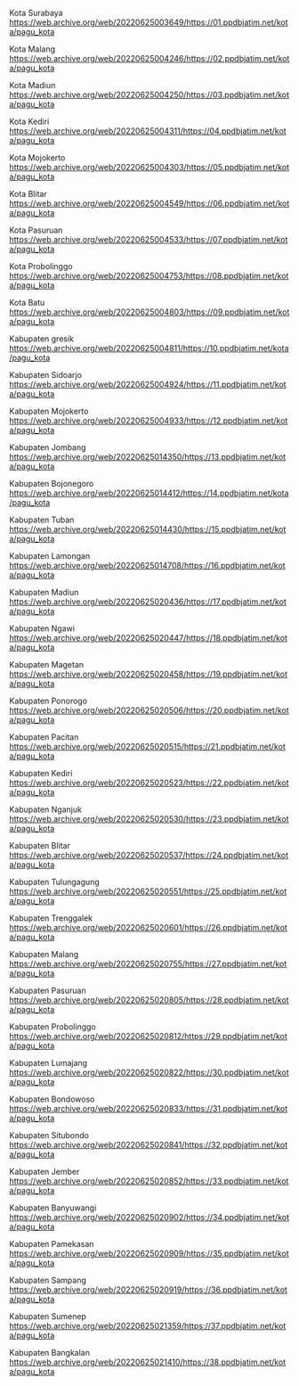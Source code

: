 Kota Surabaya
https://web.archive.org/web/20220625003649/https://01.ppdbjatim.net/kota/pagu_kota

Kota Malang
https://web.archive.org/web/20220625004246/https://02.ppdbjatim.net/kota/pagu_kota

Kota Madiun
https://web.archive.org/web/20220625004250/https://03.ppdbjatim.net/kota/pagu_kota

Kota Kediri
https://web.archive.org/web/20220625004311/https://04.ppdbjatim.net/kota/pagu_kota

Kota Mojokerto
https://web.archive.org/web/20220625004303/https://05.ppdbjatim.net/kota/pagu_kota

Kota Blitar
https://web.archive.org/web/20220625004549/https://06.ppdbjatim.net/kota/pagu_kota

Kota Pasuruan
https://web.archive.org/web/20220625004533/https://07.ppdbjatim.net/kota/pagu_kota

Kota Probolinggo
https://web.archive.org/web/20220625004753/https://08.ppdbjatim.net/kota/pagu_kota

Kota Batu
https://web.archive.org/web/20220625004803/https://09.ppdbjatim.net/kota/pagu_kota

Kabupaten gresik
https://web.archive.org/web/20220625004811/https://10.ppdbjatim.net/kota/pagu_kota

Kabupaten Sidoarjo
https://web.archive.org/web/20220625004924/https://11.ppdbjatim.net/kota/pagu_kota

Kabupaten Mojokerto
https://web.archive.org/web/20220625004933/https://12.ppdbjatim.net/kota/pagu_kota

Kabupaten Jombang
https://web.archive.org/web/20220625014350/https://13.ppdbjatim.net/kota/pagu_kota

Kabupaten Bojonegoro
https://web.archive.org/web/20220625014412/https://14.ppdbjatim.net/kota/pagu_kota

Kabupaten Tuban
https://web.archive.org/web/20220625014430/https://15.ppdbjatim.net/kota/pagu_kota

Kabupaten Lamongan
https://web.archive.org/web/20220625014708/https://16.ppdbjatim.net/kota/pagu_kota

Kabupaten Madiun
https://web.archive.org/web/20220625020436/https://17.ppdbjatim.net/kota/pagu_kota

Kabupaten Ngawi
https://web.archive.org/web/20220625020447/https://18.ppdbjatim.net/kota/pagu_kota

Kabupaten Magetan
https://web.archive.org/web/20220625020458/https://19.ppdbjatim.net/kota/pagu_kota

Kabupaten Ponorogo
https://web.archive.org/web/20220625020506/https://20.ppdbjatim.net/kota/pagu_kota

Kabupaten Pacitan
https://web.archive.org/web/20220625020515/https://21.ppdbjatim.net/kota/pagu_kota

Kabupaten Kediri
https://web.archive.org/web/20220625020523/https://22.ppdbjatim.net/kota/pagu_kota

Kabupaten Nganjuk
https://web.archive.org/web/20220625020530/https://23.ppdbjatim.net/kota/pagu_kota

Kabupaten Blitar
https://web.archive.org/web/20220625020537/https://24.ppdbjatim.net/kota/pagu_kota

Kabupaten Tulungagung
https://web.archive.org/web/20220625020551/https://25.ppdbjatim.net/kota/pagu_kota

Kabupaten Trenggalek
https://web.archive.org/web/20220625020601/https://26.ppdbjatim.net/kota/pagu_kota

Kabupaten Malang
https://web.archive.org/web/20220625020755/https://27.ppdbjatim.net/kota/pagu_kota

Kabupaten Pasuruan
https://web.archive.org/web/20220625020805/https://28.ppdbjatim.net/kota/pagu_kota

Kabupaten Probolinggo
https://web.archive.org/web/20220625020812/https://29.ppdbjatim.net/kota/pagu_kota

Kabupaten Lumajang
https://web.archive.org/web/20220625020822/https://30.ppdbjatim.net/kota/pagu_kota

Kabupaten Bondowoso
https://web.archive.org/web/20220625020833/https://31.ppdbjatim.net/kota/pagu_kota

Kabupaten Situbondo
https://web.archive.org/web/20220625020841/https://32.ppdbjatim.net/kota/pagu_kota

Kabupaten Jember
https://web.archive.org/web/20220625020852/https://33.ppdbjatim.net/kota/pagu_kota

Kabupaten Banyuwangi
https://web.archive.org/web/20220625020902/https://34.ppdbjatim.net/kota/pagu_kota

Kabupaten Pamekasan
https://web.archive.org/web/20220625020909/https://35.ppdbjatim.net/kota/pagu_kota

Kabupaten Sampang
https://web.archive.org/web/20220625020919/https://36.ppdbjatim.net/kota/pagu_kota

Kabupaten Sumenep
https://web.archive.org/web/20220625021359/https://37.ppdbjatim.net/kota/pagu_kota

Kabupaten Bangkalan
https://web.archive.org/web/20220625021410/https://38.ppdbjatim.net/kota/pagu_kota
